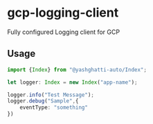 # gcp-logging-client
Fully configured Logging client for GCP

## Usage

```typescript
import {Index} from "@yashghatti-auto/Index";

let logger: Index = new Index("app-name");

logger.info("Test Message");
logger.debug("Sample",{ 
    eventType: "something"
})
```